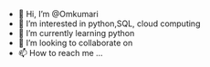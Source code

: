 - 👋 Hi, I’m @Omkumari
- 👀 I’m interested in python,SQL, cloud computing
- 🌱 I’m currently learning python
- 💞️ I’m looking to collaborate on 
- 📫 How to reach me ...

<!---
Omkumari/Omkumari is a ✨ special ✨ repository because its `README.md` (this file) appears on your GitHub profile.
You can click the Preview link to take a look at your changes.
--->
